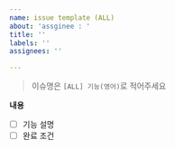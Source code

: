 ```yaml
---
name: issue template (ALL)
about: 'assginee : '
title: ''
labels: ''
assignees: ''

---
```


> 이슈명은 `[ALL] 기능(영어)`로 적어주세요
    
**내용**
- [ ] 기능 설명
- [ ] 완료 조건
